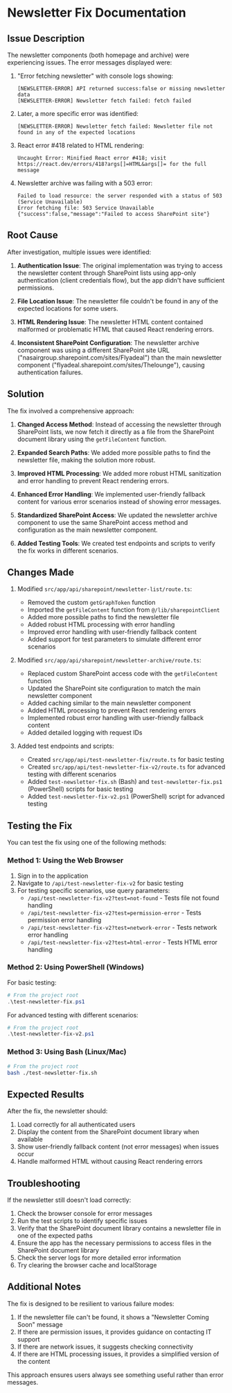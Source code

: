 # Newsletter Fix Documentation

## Issue Description

The newsletter components (both homepage and archive) were experiencing issues. The error messages displayed were:

1. "Error fetching newsletter" with console logs showing:
   ```
   [NEWSLETTER-ERROR] API returned success:false or missing newsletter data
   [NEWSLETTER-ERROR] Newsletter fetch failed: fetch failed
   ```

2. Later, a more specific error was identified:
   ```
   [NEWSLETTER-ERROR] Newsletter fetch failed: Newsletter file not found in any of the expected locations
   ```

3. React error #418 related to HTML rendering:
   ```
   Uncaught Error: Minified React error #418; visit https://react.dev/errors/418?args[]=HTML&args[]= for the full message
   ```

4. Newsletter archive was failing with a 503 error:
   ```
   Failed to load resource: the server responded with a status of 503 (Service Unavailable)
   Error fetching file: 503 Service Unavailable {"success":false,"message":"Failed to access SharePoint site"}
   ```

## Root Cause

After investigation, multiple issues were identified:

1. **Authentication Issue**: The original implementation was trying to access the newsletter content through SharePoint lists using app-only authentication (client credentials flow), but the app didn't have sufficient permissions.

2. **File Location Issue**: The newsletter file couldn't be found in any of the expected locations for some users.

3. **HTML Rendering Issue**: The newsletter HTML content contained malformed or problematic HTML that caused React rendering errors.

4. **Inconsistent SharePoint Configuration**: The newsletter archive component was using a different SharePoint site URL ("nasairgroup.sharepoint.com/sites/Flyadeal") than the main newsletter component ("flyadeal.sharepoint.com/sites/Thelounge"), causing authentication failures.

## Solution

The fix involved a comprehensive approach:

1. **Changed Access Method**: Instead of accessing the newsletter through SharePoint lists, we now fetch it directly as a file from the SharePoint document library using the `getFileContent` function.

2. **Expanded Search Paths**: We added more possible paths to find the newsletter file, making the solution more robust.

3. **Improved HTML Processing**: We added more robust HTML sanitization and error handling to prevent React rendering errors.

4. **Enhanced Error Handling**: We implemented user-friendly fallback content for various error scenarios instead of showing error messages.

5. **Standardized SharePoint Access**: We updated the newsletter archive component to use the same SharePoint access method and configuration as the main newsletter component.

6. **Added Testing Tools**: We created test endpoints and scripts to verify the fix works in different scenarios.

## Changes Made

1. Modified `src/app/api/sharepoint/newsletter-list/route.ts`:
   - Removed the custom `getGraphToken` function
   - Imported the `getFileContent` function from `@/lib/sharepointClient`
   - Added more possible paths to find the newsletter file
   - Added robust HTML processing with error handling
   - Improved error handling with user-friendly fallback content
   - Added support for test parameters to simulate different error scenarios

2. Modified `src/app/api/sharepoint/newsletter-archive/route.ts`:
   - Replaced custom SharePoint access code with the `getFileContent` function
   - Updated the SharePoint site configuration to match the main newsletter component
   - Added caching similar to the main newsletter component
   - Added HTML processing to prevent React rendering errors
   - Implemented robust error handling with user-friendly fallback content
   - Added detailed logging with request IDs

3. Added test endpoints and scripts:
   - Created `src/app/api/test-newsletter-fix/route.ts` for basic testing
   - Created `src/app/api/test-newsletter-fix-v2/route.ts` for advanced testing with different scenarios
   - Added `test-newsletter-fix.sh` (Bash) and `test-newsletter-fix.ps1` (PowerShell) scripts for basic testing
   - Added `test-newsletter-fix-v2.ps1` (PowerShell) script for advanced testing

## Testing the Fix

You can test the fix using one of the following methods:

### Method 1: Using the Web Browser

1. Sign in to the application
2. Navigate to `/api/test-newsletter-fix-v2` for basic testing
3. For testing specific scenarios, use query parameters:
   - `/api/test-newsletter-fix-v2?test=not-found` - Tests file not found handling
   - `/api/test-newsletter-fix-v2?test=permission-error` - Tests permission error handling
   - `/api/test-newsletter-fix-v2?test=network-error` - Tests network error handling
   - `/api/test-newsletter-fix-v2?test=html-error` - Tests HTML error handling

### Method 2: Using PowerShell (Windows)

For basic testing:
```powershell
# From the project root
.\test-newsletter-fix.ps1
```

For advanced testing with different scenarios:
```powershell
# From the project root
.\test-newsletter-fix-v2.ps1
```

### Method 3: Using Bash (Linux/Mac)

```bash
# From the project root
bash ./test-newsletter-fix.sh
```

## Expected Results

After the fix, the newsletter should:

1. Load correctly for all authenticated users
2. Display the content from the SharePoint document library when available
3. Show user-friendly fallback content (not error messages) when issues occur
4. Handle malformed HTML without causing React rendering errors

## Troubleshooting

If the newsletter still doesn't load correctly:

1. Check the browser console for error messages
2. Run the test scripts to identify specific issues
3. Verify that the SharePoint document library contains a newsletter file in one of the expected paths
4. Ensure the app has the necessary permissions to access files in the SharePoint document library
5. Check the server logs for more detailed error information
6. Try clearing the browser cache and localStorage

## Additional Notes

The fix is designed to be resilient to various failure modes:

1. If the newsletter file can't be found, it shows a "Newsletter Coming Soon" message
2. If there are permission issues, it provides guidance on contacting IT support
3. If there are network issues, it suggests checking connectivity
4. If there are HTML processing issues, it provides a simplified version of the content

This approach ensures users always see something useful rather than error messages.
